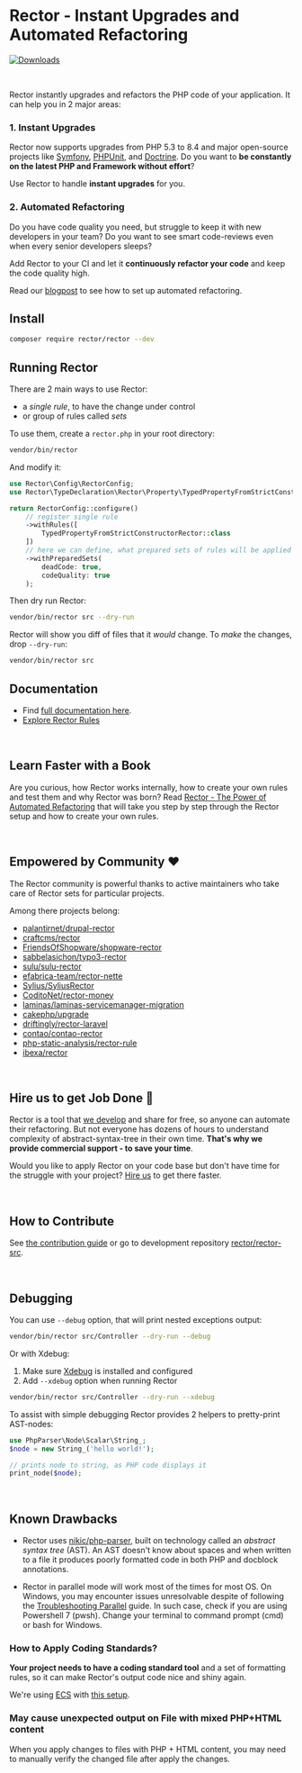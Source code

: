 # Rector - Instant Upgrades and Automated Refactoring

[![Downloads](https://img.shields.io/packagist/dt/rector/rector.svg?style=flat-square)](https://packagist.org/packages/rector/rector)

<br>

Rector instantly upgrades and refactors the PHP code of your application.  It can help you in 2 major areas:

### 1. Instant Upgrades

Rector now supports upgrades from PHP 5.3 to 8.4 and major open-source projects like [Symfony](https://github.com/rectorphp/rector-symfony), [PHPUnit](https://github.com/rectorphp/rector-phpunit), and [Doctrine](https://github.com/rectorphp/rector-doctrine). Do you want to **be constantly on the latest PHP and Framework without effort**?

Use Rector to handle **instant upgrades** for you.

### 2. Automated Refactoring

Do you have code quality you need, but struggle to keep it with new developers in your team? Do you want to see smart code-reviews even when every senior developers sleeps?

Add Rector to your CI and let it **continuously refactor your code** and keep the code quality high.

Read our [blogpost](https://getrector.com/blog/new-setup-ci-command-to-let-rector-work-for-you) to see how to set up automated refactoring.

## Install

```bash
composer require rector/rector --dev
```

## Running Rector

There are 2 main ways to use Rector:

- a *single rule*, to have the change under control
- or group of rules called *sets*

To use them, create a `rector.php` in your root directory:

```bash
vendor/bin/rector
```

And modify it:

```php
use Rector\Config\RectorConfig;
use Rector\TypeDeclaration\Rector\Property\TypedPropertyFromStrictConstructorRector;

return RectorConfig::configure()
    // register single rule
    ->withRules([
        TypedPropertyFromStrictConstructorRector::class
    ])
    // here we can define, what prepared sets of rules will be applied
    ->withPreparedSets(
        deadCode: true,
        codeQuality: true
    );
```

Then dry run Rector:

```bash
vendor/bin/rector src --dry-run
```

Rector will show you diff of files that it *would* change. To *make* the changes, drop `--dry-run`:

```bash
vendor/bin/rector src
```

## Documentation

* Find [full documentation here](https://getrector.com/documentation/).
* [Explore Rector Rules](https://getrector.com/find-rule)

<br>

## Learn Faster with a Book

Are you curious, how Rector works internally, how to create your own rules and test them and why Rector was born?
Read [Rector - The Power of Automated Refactoring](https://leanpub.com/rector-the-power-of-automated-refactoring) that will take you step by step through the Rector setup and how to create your own rules.

<br>

## Empowered by Community :heart:

The Rector community is powerful thanks to active maintainers who take care of Rector sets for particular projects.

Among there projects belong:

* [palantirnet/drupal-rector](https://github.com/palantirnet/drupal-rector)
* [craftcms/rector](https://github.com/craftcms/rector)
* [FriendsOfShopware/shopware-rector](https://github.com/FriendsOfShopware/shopware-rector)
* [sabbelasichon/typo3-rector](https://github.com/sabbelasichon/typo3-rector)
* [sulu/sulu-rector](https://github.com/sulu/sulu-rector)
* [efabrica-team/rector-nette](https://github.com/efabrica-team/rector-nette)
* [Sylius/SyliusRector](https://github.com/Sylius/SyliusRector)
* [CoditoNet/rector-money](https://github.com/CoditoNet/rector-money)
* [laminas/laminas-servicemanager-migration](https://github.com/laminas/laminas-servicemanager-migration)
* [cakephp/upgrade](https://github.com/cakephp/upgrade)
* [driftingly/rector-laravel](https://github.com/driftingly/rector-laravel)
* [contao/contao-rector](https://github.com/contao/contao-rector)
* [php-static-analysis/rector-rule](https://github.com/php-static-analysis/rector-rule)
* [ibexa/rector](https://github.com/ibexa/rector)

<br>

## Hire us to get Job Done :muscle:

Rector is a tool that [we develop](https://getrector.com/) and share for free, so anyone can automate their refactoring. But not everyone has dozens of hours to understand complexity of abstract-syntax-tree in their own time. **That's why we provide commercial support - to save your time**.

Would you like to apply Rector on your code base but don't have time for the struggle with your project? [Hire us](https://getrector.com/contact) to get there faster.

<br>

## How to Contribute

See [the contribution guide](/CONTRIBUTING.md) or go to development repository [rector/rector-src](https://github.com/rectorphp/rector-src).

<br>

## Debugging

You can use `--debug` option, that will print nested exceptions output:

```bash
vendor/bin/rector src/Controller --dry-run --debug
```

Or with Xdebug:

1. Make sure [Xdebug](https://xdebug.org/) is installed and configured
2. Add `--xdebug` option when running Rector

```bash
vendor/bin/rector src/Controller --dry-run --xdebug
```

To assist with simple debugging Rector provides 2 helpers to pretty-print AST-nodes:

```php
use PhpParser\Node\Scalar\String_;
$node = new String_('hello world!');

// prints node to string, as PHP code displays it
print_node($node);
```

<br>

## Known Drawbacks

* Rector uses [nikic/php-parser](https://github.com/nikic/PHP-Parser/), built on technology called an *abstract syntax tree* (AST). An AST doesn't know about spaces and when written to a file it produces poorly formatted code in both PHP and docblock annotations.

* Rector in parallel mode will work most of the times for most OS. On Windows, you may encounter issues unresolvable despite of following the [Troubleshooting Parallel](https://getrector.com/documentation/troubleshooting-parallel) guide. In such case, check if you are using Powershell 7 (pwsh). Change your terminal to command prompt (cmd) or bash for Windows.

### How to Apply Coding Standards?

**Your project needs to have a coding standard tool** and a set of formatting rules, so it can make Rector's output code nice and shiny again.

We're using [ECS](https://github.com/symplify/easy-coding-standard) with [this setup](https://github.com/rectorphp/rector-src/blob/main/ecs.php).

### May cause unexpected output on File with mixed PHP+HTML content

When you apply changes to files with PHP + HTML content, you may need to manually verify the changed file after apply the changes.
